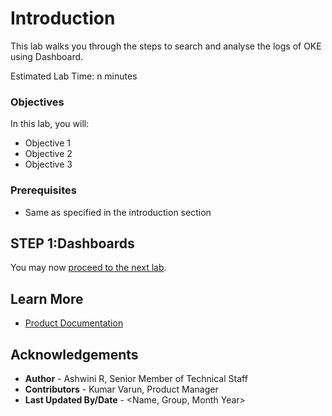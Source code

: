 
# Introduction

This lab walks you through the steps to search and analyse the logs of OKE using Dashboard.

Estimated Lab Time: n minutes

### Objectives

In this lab, you will:
* Objective 1
* Objective 2
* Objective 3

### Prerequisites

* Same as specified in the introduction section


## **STEP 1**:Dashboards

You may now [proceed to the next lab](#next).

## Learn More

* [Product Documentation](https://docs.oracle.com/en-us/iaas/logging-analytics/index.html)

## Acknowledgements
* **Author** - Ashwini R, Senior Member of Technical Staff
* **Contributors** -  Kumar Varun, Product Manager
* **Last Updated By/Date** - <Name, Group, Month Year>

